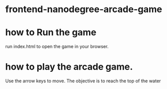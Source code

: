 frontend-nanodegree-arcade-game
===============================

# how to Run the game 
run index.html to open the game in your browser.
# how to play the arcade game.
Use the arrow keys to move.
The objective is to reach the top of the water
